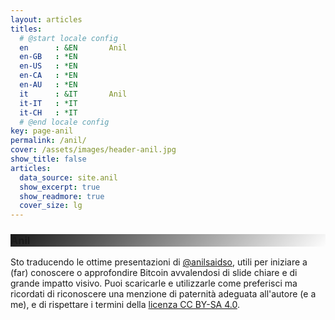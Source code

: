 ```yaml
---
layout: articles
titles:
  # @start locale config
  en      : &EN       Anil
  en-GB   : *EN
  en-US   : *EN
  en-CA   : *EN
  en-AU   : *EN
  it      : &IT       Anil
  it-IT   : *IT
  it-CH   : *IT
  # @end locale config
key: page-anil
permalink: /anil/
cover: /assets/images/header-anil.jpg
show_title: false
articles:
  data_source: site.anil
  show_excerpt: true
  show_readmore: true
  cover_size: lg
---
```


<style>
  .hero-loop--linear-gradient {
    background-image: linear-gradient(135deg, rgba(0, 0, 0, .9), rgba(255, 255, 255, 0)), url("https://raw.githubusercontent.com/loop-btc/loop-btc.github.io/master/assets/images/header-anil.jpg");
  }
</style>

<div class="hero hero--dark hero-loop--linear-gradient my-4">
  <div class="hero__content">
    <h3>Anil</h3>
  </div>
</div>

Sto traducendo le ottime presentazioni di <a href="https://twitter.com/anilsaidso">@anilsaidso</a>, utili per iniziare a (far) conoscere o approfondire Bitcoin avvalendosi di slide chiare e di grande impatto visivo. Puoi scaricarle e utilizzarle come preferisci ma ricordati di riconoscere una menzione di paternità adeguata all'autore (e a me), e di rispettare i termini della <a rel="license" href="https://creativecommons.org/licenses/by-sa/4.0/deed.it">licenza CC BY-SA 4.0</a>.

